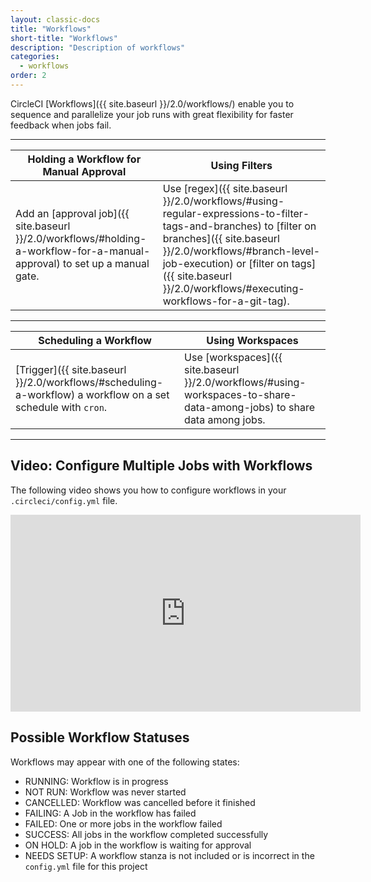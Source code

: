 ```yaml
---
layout: classic-docs
title: "Workflows"
short-title: "Workflows"
description: "Description of workflows"
categories:
  - workflows
order: 2
---
```

CircleCI [Workflows]({{ site.baseurl }}/2.0/workflows/) enable you to sequence and parallelize your job runs with great flexibility for faster feedback when jobs fail.

<hr />

| Holding a Workflow for Manual Approval                                                                                                              | Using Filters                                                                                                                                                                                                                                                                        |
| --------------------------------------------------------------------------------------------------------------------------------------------------- | ------------------------------------------------------------------------------------------------------------------------------------------------------------------------------------------------------------------------------------------------------------------------------------ |
| Add an [approval job]({{ site.baseurl }}/2.0/workflows/#holding-a-workflow-for-a-manual-approval) to set up a manual gate. &nbsp;&nbsp;&nbsp;&nbsp; | Use [regex]({{ site.baseurl }}/2.0/workflows/#using-regular-expressions-to-filter-tags-and-branches) to [filter on branches]({{ site.baseurl }}/2.0/workflows/#branch-level-job-execution) or [filter on tags]({{ site.baseurl }}/2.0/workflows/#executing-workflows-for-a-git-tag). |

<hr />

| Scheduling a Workflow                                                                                                                | Using Workspaces                                                                                                        |
| ------------------------------------------------------------------------------------------------------------------------------------ | ----------------------------------------------------------------------------------------------------------------------- |
| [Trigger]({{ site.baseurl }}/2.0/workflows/#scheduling-a-workflow) a workflow on a set schedule with `cron`.&nbsp;&nbsp;&nbsp;&nbsp; | Use [workspaces]({{ site.baseurl }}/2.0/workflows/#using-workspaces-to-share-data-among-jobs) to share data among jobs. |

<hr />

## Video: Configure Multiple Jobs with Workflows

The following video shows you how to configure workflows in your `.circleci/config.yml` file.

<div class="video-wrapper">
<iframe width="560" height="315" src="https://www.youtube.com/embed/3V84yEz6HwA" frameborder="0" allow="autoplay; encrypted-media" allowfullscreen mark="crwd-mark"></iframe>
</div>

## Possible Workflow Statuses

Workflows may appear with one of the following states:

- RUNNING: Workflow is in progress
- NOT RUN: Workflow was never started
- CANCELLED: Workflow was cancelled before it finished
- FAILING: A Job in the workflow has failed
- FAILED: One or more jobs in the workflow failed
- SUCCESS: All jobs in the workflow completed successfully
- ON HOLD: A job in the workflow is waiting for approval
- NEEDS SETUP: A workflow stanza is not included or is incorrect in the `config.yml` file for this project